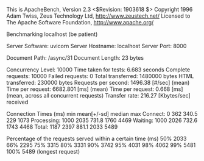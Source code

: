 This is ApacheBench, Version 2.3 <$Revision: 1903618 $>
Copyright 1996 Adam Twiss, Zeus Technology Ltd, http://www.zeustech.net/
Licensed to The Apache Software Foundation, http://www.apache.org/

Benchmarking localhost (be patient)


Server Software:        uvicorn
Server Hostname:        localhost
Server Port:            8000

Document Path:          /async/31
Document Length:        23 bytes

Concurrency Level:      10000
Time taken for tests:   6.683 seconds
Complete requests:      10000
Failed requests:        0
Total transferred:      1480000 bytes
HTML transferred:       230000 bytes
Requests per second:    1496.38 [#/sec] (mean)
Time per request:       6682.801 [ms] (mean)
Time per request:       0.668 [ms] (mean, across all concurrent requests)
Transfer rate:          216.27 [Kbytes/sec] received

Connection Times (ms)
              min  mean[+/-sd] median   max
Connect:        0  362 340.5    229    1073
Processing:  1000 2035 731.8   1760    4469
Waiting:     1000 2026 732.6   1743    4468
Total:       1187 2397 881.1   2033    5489

Percentage of the requests served within a certain time (ms)
  50%   2033
  66%   2295
  75%   3315
  80%   3331
  90%   3742
  95%   4031
  98%   4062
  99%   5481
 100%   5489 (longest request)
